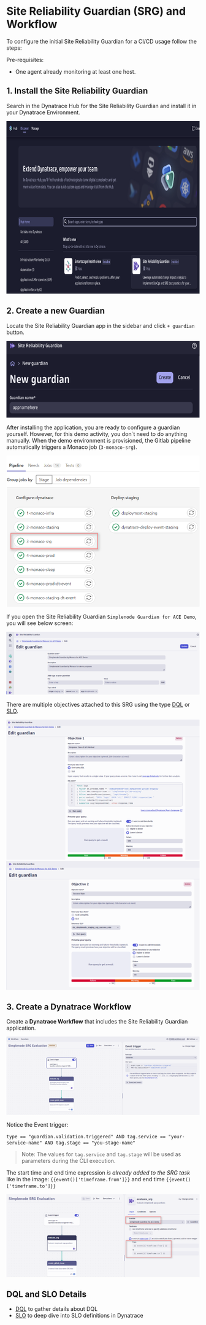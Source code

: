 # Site Reliability Guardian (SRG) and Workflow

To configure the initial Site Reliability Guardian for a CI/CD usage follow the steps:

Pre-requisites:

- One agent already monitoring at least one host.

## 1. Install the Site Reliability Guardian

Search in the Dynatrace Hub for the Site Reliability Guardian and install it in your Dynatrace Environment.

<img src="./assets/install-SRG.png"  width="1200" height="450">

## 2. Create a new Guardian

Locate the Site Reliability Guardian app in the sidebar and click `+ guardian` button.

<img src="./assets/srg-create-ui.png"  width="550" height="200">

After installing the application, you are ready to configure a guardian yourself. However, for this demo activity, you don´t need to do anything manually. When the demo environment is provisioned, the Gitlab pipeline automatically triggers a Monaco job (`3-monaco-srg`).

![gitlab-cicd](assets/gitlab_pipeline_srg_job.png)


If you open the Site Reliability Guardian `Simplenode Guardian for ACE Demo`, you will see below screen:

![gitlab-cicd](assets/srg_edit_name.png)

There are multiple objectives attached to this SRG using the type [DQL](https://www.dynatrace.com/support/help/platform/grail/dynatrace-query-language/dql-guide) or [SLO](../01_SLI_SLO/README.md). 

![gitlab-cicd](assets/srg_objective_1.png)
![gitlab-cicd](assets/srg_objective_2.png)


## 3. Create a Dynatrace Workflow

Create a **Dynatrace Workflow** that includes the Site Reliability Guardian application.

![gitlab-cicd](assets/simplenode_wf.png)

Notice the Event trigger:

```
type == "guardian.validation.triggered" AND tag.service == "your-service-name" AND tag.stage == "you-stage-name"
```

> Note: The values for `tag.service` and `tag.stage` will be used as parameters during the CLI execution.

The start time and end time expression _is already added to the SRG task_ like in the image:
`{{event()['timeframe.from']}}` and end time `{{event()['timeframe.to']}}`

![gitlab-cicd](assets/simplenode_wf_srg_definition.png)

## DQL and SLO Details
- [DQL](https://www.dynatrace.com/support/help/platform/grail/dynatrace-query-language/dql-guide) to gather details about DQL
- [SLO](../01_SLI_SLO/README.md) to deep dive into SLO definitions in Dynatrace

